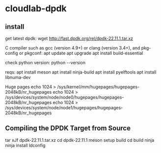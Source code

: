 # cloudlab-dpdk

## install

get latest dpdk:
wget http://fast.dpdk.org/rel/dpdk-22.11.1.tar.xz

C compiler such as gcc (version 4.9+) or clang (version 3.4+), and pkg-config or pkgconf:
apt update
apt upgrade
apt install build-essential

check python version:
python --version

reqs:
apt install meson
apt install ninja-build
apt install pyelftools
apt install libnuma-dev

Huge pages
echo 1024 > /sys/kernel/mm/hugepages/hugepages-2048kB/nr_hugepages
echo 1024 > /sys/devices/system/node/node0/hugepages/hugepages-2048kB/nr_hugepages
echo 1024 > /sys/devices/system/node/node1/hugepages/hugepages-2048kB/nr_hugepages

## Compiling the DPDK Target from Source
tar xJf dpdk-22.11.1.tar.xz
cd dpdk-22.11.1
meson setup build
cd build
ninja
ninja install
ldconfig
